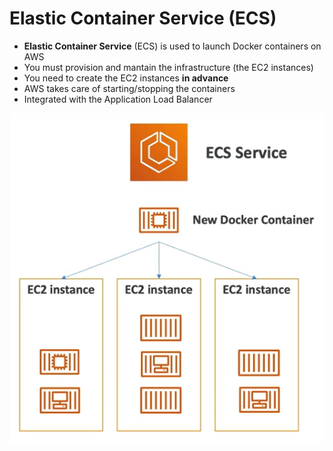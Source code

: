 # Elastic Container Service (ECS)

- **Elastic Container Service** (ECS) is used to launch Docker containers on AWS
- You must provision and mantain the infrastructure (the EC2 instances)
- You need to create the EC2 instances **in advance**
- AWS takes care of starting/stopping the containers
- Integrated with the Application Load Balancer

![Elastic Container Service (ECS)](../../images/compute/ecs.png)
